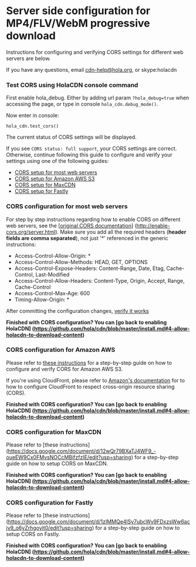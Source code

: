 # Server side configuration for MP4/FLV/WebM progressive download

Instructions for configuring and verifying CORS settings for different web servers are below. 

If you have any questions, email cdn-help@hola.org, or skype:holacdn

### Test CORS using HolaCDN console command
First enable hola_debug. Either by adding url param `?hola_debug=true` when accessing the page,  or type in console `hola_cdn.debug_mode()`.

Now enter in console:
```
hola_cdn.test_cors()
```

The current status of CORS settings will be displayed.

If you see ```CORS status: full support```, your CORS settings are correct. Otherwise, continue following this guide to configure and verify your settings using one of the following guides:
- [CORS setup for most web servers](#configMostServers)
- [CORS setup for Amazon AWS S3](#configAWS)
- [CORS setup for MaxCDN](#configMaxCDN)
- [CORS setup for Fastly](#configFastly)

### <a name="configMostServers"></a>CORS configuration for most web servers

For step by step instructions regarding how to enable CORS on different web servers, see the [[original CORS documentation](http://enable-cors.org/server.html)] (http://enable-cors.org/server.html). Make sure you add all the required headers (**header fields are comma separated**), not just '*' referenced in the generic instructions:

- Access-Control-Allow-Origin: * 
- Access-Control-Allow-Methods: HEAD, GET, OPTIONS
- Access-Control-Expose-Headers: Content-Range, Date, Etag, Cache-Control, Last-Modified
- Access-Control-Allow-Headers: Content-Type, Origin, Accept, Range, Cache-Control
- Access-Control-Max-Age: 600
- Timing-Allow-Origin: *

After committing the configuration changes, [verify it works](https://docs.google.com/document/d/1aLFKeQIbs3EnSMXKjXQrseVf_XkeOlDNMDYbxnbH2N8/edit?usp=sharing)

**Finished with CORS configuration? You can [go back to enabling HolaCDN] (https://github.com/hola/cdn/blob/master/install.md#4-allow-holacdn-to-download-content)**

### <a name="configAWS"></a>CORS configuration for Amazon AWS

Please refer to [these instructions](https://docs.google.com/document/d/1RrWA7gfCLDXcjgCQOQRGs0A3IRSlvn3Ktu9zHp9j-po/edit?usp=sharing) for a step-by-step guide on how to configure and verify CORS for Amazon AWS S3.

If you're using CloudFront, please refer to [Amazon's documentation](http://docs.aws.amazon.com/AmazonCloudFront/latest/DeveloperGuide/header-caching.html#header-caching-web-cors) for to how to configure CloudFront to respect cross-origin resource sharing (CORS).

**Finished with CORS configuration? You can [go back to enabling HolaCDN] (https://github.com/hola/cdn/blob/master/install.md#4-allow-holacdn-to-download-content)**

### <a name="configMaxCDN"></a>CORS configuration for MaxCDN

Please refer to [these instructions] (https://docs.google.com/document/d/12wQr79BXaTJ4WF9_-oueEW9Cx0FMvsNOCcMBifzfzIE/edit?usp=sharing) for a step-by-step guide on how to setup CORS on MaxCDN.

**Finished with CORS configuration? You can [go back to enabling HolaCDN] (https://github.com/hola/cdn/blob/master/install.md#4-allow-holacdn-to-download-content)**

### <a name="configFastly"></a>CORS configuration for Fastly

Please refer to [these instructions] (https://docs.google.com/document/d/1zIMMQe4lSy7ubcWv9FDxzsWw6acjv9_o6yZrhgoyit0/edit?usp=sharing) for a step-by-step guide on how to setup CORS on Fastly.

**Finished with CORS configuration? You can [go back to enabling HolaCDN] (https://github.com/hola/cdn/blob/master/install.md#4-allow-holacdn-to-download-content)**
